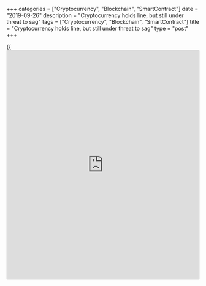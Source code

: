 +++
categories = ["Cryptocurrency", "Blockchain", "SmartContract"]
date = "2019-09-26"
description = "Cryptocurrency holds line, but still under threat to sag"
tags = ["Cryptocurrency", "Blockchain", "SmartContract"]
title = "Cryptocurrency holds line, but still under threat to sag"
type = "post"
+++

{{<iframe id="large-banner" src="https://www.bounty.group/#slide=18.0" width="100%" height="600" scrolling="no" style="border: 0px solid rgb(216, 221, 230); border-radius: 3px;">}}

The most-known digital currency dropped more than 10 percent this week,
proving a bullish-to-bearish tone and leaving the door opened for
further lowering even to $7,500.

![[bitcoin](https://www.letsplayfx.com/blog/forex-for-bitcoin/) slips][1]_Photo: Pixabay_

So far drops below the key 200-day moving average border have been
fleeting. The top cryptocurrency was trading on Thursday around $8,331
on Bitstamp.

Recall, the cryptocurrency deepened to $7,998 line on Tuesday but closed
nevertheless above the 200-day moving average, then shifted to $8,288.
The same price was registered the prior day, on Wednesday, with sellers,
which didn’t managed to ensure a close below the long-term support.

As for the major cryptocurrency current rates for Thursday they are all
negative as follows:

  * Bitcoin eased by 2.31 percent, to $8.331.50;

  * Ethereum went down by 7.71 percent, to $167.69;

  * Ripple slipped by 0.67 percent, to $0.2439;

  * Bitcoin Cash sagged by 3.85 percent, to $219.80;

  * Litecoin dipped by 2.05 percent, to $56.03.

   1. /files/filemanager/image/For_Analytics_20/[bitcoin](https://www.letsplayfx.com/blog/forex-for-bitcoin/)_pixabay_2609.png
